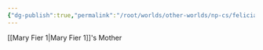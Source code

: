 ```yaml
---
{"dg-publish":true,"permalink":"/root/worlds/other-worlds/np-cs/felicia-fier/","tags":["Misfits"]}
---
```


[[Mary Fier 1\|Mary Fier 1]]'s Mother

